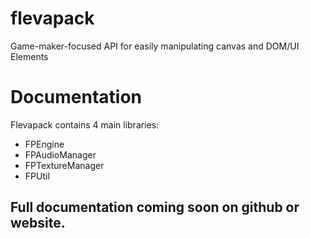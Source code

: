 # flevapack
Game-maker-focused API for easily manipulating canvas and DOM/UI Elements

# Documentation
Flevapack contains 4 main libraries:
- FPEngine
- FPAudioManager
- FPTextureManager
- FPUtil

## Full documentation coming soon on github or website.
